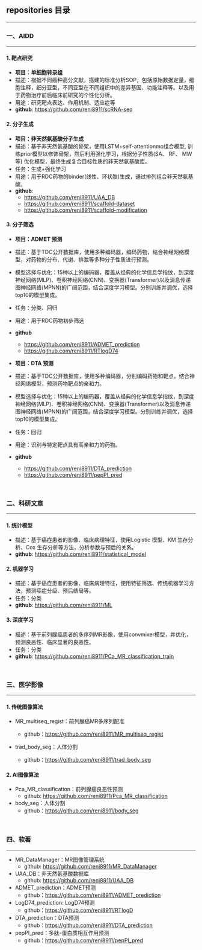 ## repositories 目录
---
### 一、AIDD
----------------
#### 1. 靶点研究
- **项目：单细胞转录组**
- 描述：根据不同癌种高分文献，搭建的标准分析SOP，包括原始数据定量，细胞注释，细分亚型，不同亚型在不同组织中的差异基因、功能注释等。以及用于药物治疗前后临床前研究的个性化分析。
- 用途：研究靶点表达、作用机制、适应症等
- **github**: https://github.com/reni8911/scRNA-seq

#### 2. 分子生成
- **项目：非天然氨基酸分子生成**
- 描述：基于非天然氨基酸的骨架，使用LSTM+self-attentionmo组合模型, 训练prior模型以修饰骨架，然后利用强化学习，根据分子性质(SA、 RF、 MW等) 优化模型，最终生成复合目标性质的非天然氨基酸库。
- 任务：生成+强化学习
- 用途：用于RDC药物的binder(线性、环状肽)生成，通过排列组合非天然氨基酸。
- **github**: 
  - https://github.com/reni8911/UAA_DB
  - https://github.com/reni8911/scaffold-dataset
  - https://github.com/reni8911/scaffold-modification



#### 3. 分子筛选
- **项目：ADMET 预测**
- 描述：基于TDC公开数据库，使用多种编码器，编码药物，结合神经网络模型，对药物的分布、代谢、排泄等多种分子性质进行预测。
- 模型选择与优化：15种以上的编码器，覆盖从经典的化学信息学指纹，到深度神经网络(MLP)、卷积神经网络(CNN)、变换器(Transformer)以及消息传递图神经网络(MPNN)的广阔范围，结合深度学习模型。分别训练并调优，选择top10的模型集成。
- 任务：分类、回归
- 用途：用于RDC药物初步筛选

- **github**
  - https://github.com/reni8911/ADMET_prediction
  - https://github.com/reni8911/RTlogD74
  
  
- **项目：DTA 预测**
- 描述：基于TDC公开数据库，使用多种编码器，分别编码药物和靶点，结合神经网络模型，预测药物靶点的亲和力。
- 模型选择与优化：15种以上的编码器，覆盖从经典的化学信息学指纹，到深度神经网络(MLP)、卷积神经网络(CNN)、变换器(Transformer)以及消息传递图神经网络(MPNN)的广阔范围，结合深度学习模型。分别训练并调优，选择top10的模型集成。
- 任务：回归
- 用途：识别与特定靶点具有高亲和力的药物。
- **github**
  - https://github.com/reni8911/DTA_prediction
  - https://github.com/reni8911/pepPI_pred    
<br>



### 二、科研文章
---
#### 1. 统计模型
- 描述：基于癌症患者的影像、临床病理特征，使用Logistic 模型、KM 生存分析、Cox 生存分析等方法，分析参数与预后的关系。
- **github**: https://github.com/reni8911/statistical_model

#### 2. 机器学习
- 描述：基于癌症患者的影像、临床病理特征，使用特征筛选、传统机器学习方法，预测癌症分级、预后结局等。
- 任务：分类
- **github**: https://github.com/reni8911/ML

#### 3. 深度学习
- 描述：基于前列腺癌患者的多序列MR影像，使用convmixer模型，并优化，预测良恶性、临床显著的良恶性。
- 任务：分类
- **github**: https://github.com/reni8911/PCa_MR_classification_train

<br>

### 三、医学影像
---
#### 1. 传统图像算法
- MR_multiseq_regist：前列腺癌MR多序列配准
  - github：https://github.com/reni8911/MR_multiseq_regist

- trad_body_seg：人体分割
  - github：https://github.com/reni8911/trad_body_seg
  

#### 2. AI图像算法
- Pca_MR_classification：前列腺癌良恶性预测
  - github: https://github.com/reni8911/Pca_MR_classification
- body_seg：人体分割
  - github：https://github.com/reni8911/body_seg

<br>

### 四、软著
---
- MR_DataManager：MR图像管理系统
  - github: https://github.com/reni8911/MR_DataManager
- UAA_DB：非天然氨基酸数据库
  - github: https://github.com/reni8911/UAA_DB
- ADMET_prediction：ADMET预测
  - github：https://github.com/reni8911/ADMET_prediction
- LogD74_prediction: LogD74预测
  - github：https://github.com/reni8911/RTlogD
- DTA_prediction：DTA预测
  - github：https://github.com/reni8911/DTA_prediction
- pepPI_pred：多肽-蛋白质相互作用预测
  - github：https://github.com/reni8911/pepPI_pred
